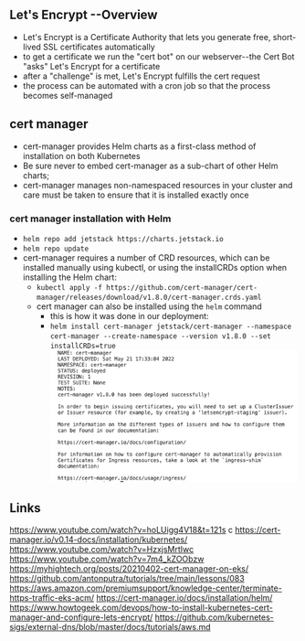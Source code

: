 
## Let's Encrypt --Overview
- Let's Encrypt is a Certificate Authority that lets you generate free, short-lived SSL certificates automatically
- to get a certificate we run the "cert bot" on our webserver--the Cert Bot "asks" Let's Encrypt for a certificate
- after a "challenge" is met, Let's Encrypt fulfills the cert request
- the process can be automated with a cron job so that the process becomes self-managed

## cert manager
- cert-manager provides Helm charts as a first-class method of installation on both Kubernetes
- Be sure never to embed cert-manager as a sub-chart of other Helm charts; 
- cert-manager manages non-namespaced resources in your cluster and care must be taken to ensure that it is installed exactly once
### cert manager installation with Helm
- `helm repo add jetstack https://charts.jetstack.io`
- `helm repo update`
- cert-manager requires a number of CRD resources, which can be installed manually using kubectl, or using the installCRDs option when installing the Helm chart:
  + `kubectl apply -f https://github.com/cert-manager/cert-manager/releases/download/v1.8.0/cert-manager.crds.yaml`
  + cert manager can also be installed using the `helm` command
    + this is how it was done in our deployment:
    + `helm install cert-manager jetstack/cert-manager --namespace cert-manager --create-namespace --version v1.8.0 --set installCRDs=true`
    ![Helm cert manager installation](img/helm-deploy-cert-manager.png "helm cert manager installed successfully")

## Links
https://www.youtube.com/watch?v=hoLUigg4V18&t=121s
c
https://cert-manager.io/v0.14-docs/installation/kubernetes/ 
https://www.youtube.com/watch?v=HzxjsMrtIwc https://www.youtube.com/watch?v=7m4_kZOObzw 
https://myhightech.org/posts/20210402-cert-manager-on-eks/ 
https://github.com/antonputra/tutorials/tree/main/lessons/083 
https://aws.amazon.com/premiumsupport/knowledge-center/terminate-https-traffic-eks-acm/ 
https://cert-manager.io/docs/installation/helm/ 
https://www.howtogeek.com/devops/how-to-install-kubernetes-cert-manager-and-configure-lets-encrypt/ 
https://github.com/kubernetes-sigs/external-dns/blob/master/docs/tutorials/aws.md